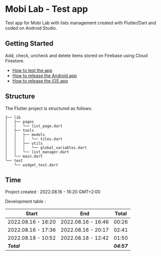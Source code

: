 # Mobi Lab - Test app

Test app for Mobi Lab with lists management created with Flutter/Dart and coded on Android Studio.

## Getting Started

Add, check, uncheck and delete items stored on Firebase using Cloud Firestore.

- [How to test the app](https://docs.flutter.dev/deployment/android)
- [How to release the Android app](https://docs.flutter.dev/deployment/android)
- [How to release the iOS app](https://docs.flutter.dev/deployment/ios)

## Structure

The Flutter project is structured as follows:

```
├── lib
│   ├── pages
│   │   └── list_page.dart
│   ├── tools
│   │   ├── models
│   │   │   └── tiles.dart
│   │   ├── utils
│   │   │   └── global_variables.dart
│   │   └── list_manager.dart
│   └── main.dart
└── test
    └── widget_test.dart
```


## Time

Project created : 2022.08.16 - 16:20 GMT+2:00

Development table :

Start | End | Total
--- | --- | ---
2022.08.16 - 16:20 | 2022.08.16 - 16:46 | 00:26 |
2022.08.16 - 17:36 | 2022.08.16 - 20:17 | 02:41 |
2022.08.18 - 10:52 | 2022.08.18 - 12:42 | 01:50 |
***Total*** |  | ***04:57***
